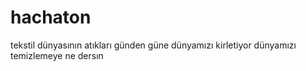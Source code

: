 # hachaton
tekstil dünyasının atıkları günden güne dünyamızı kirletiyor dünyamızı temizlemeye ne dersın

